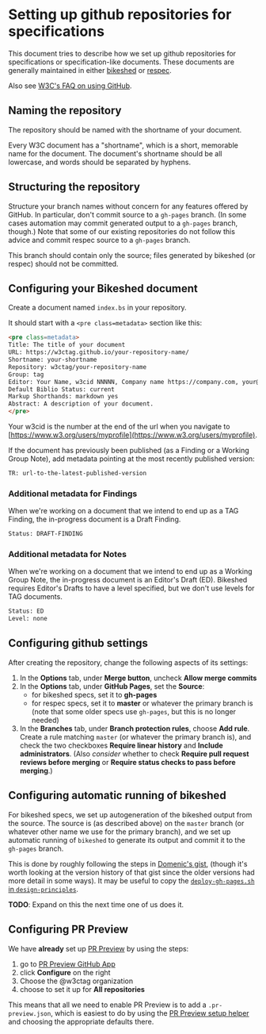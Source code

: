# Setting up github repositories for specifications

This document tries to describe how we set up github repositories
for specifications or specification-like documents.
These documents are generally maintained in either
[bikeshed](https://github.com/tabatkins/bikeshed/)
or
[respec](https://github.com/w3c/respec/).

Also see [W3C's FAQ on using GitHub](https://w3c.github.io/faq.html).

## Naming the repository

The repository should be named with the shortname of your document.

Every W3C document has a "shortname", which is a short, memorable name for the document. The document's shortname should be all lowercase, and words should be separated by hyphens.

## Structuring the repository

Structure your branch names without concern for any features offered by GitHub.  In particular, don't commit source to a `gh-pages` branch.  (In some cases automation may commit generated output to a `gh-pages` branch, though.)  Note that some of our existing repositories do not follow this advice and commit respec source to a `gh-pages` branch.

This branch should contain only the source; files generated by bikeshed (or respec) should not be committed.

## Configuring your Bikeshed document

Create a document named `index.bs` in your repository.

It should start with a `<pre class=metadata>` section like this:

```html
<pre class=metadata>
Title: The title of your document
URL: https://w3ctag.github.io/your-repository-name/
Shortname: your-shortname
Repository: w3ctag/your-repository-name
Group: tag
Editor: Your Name, w3cid NNNNN, Company name https://company.com, your@email.address
Default Biblio Status: current
Markup Shorthands: markdown yes
Abstract: A description of your document.
</pre>
```

Your w3cid is the number at the end of the url when you navigate to [https://www.w3.org/users/myprofile](https://www.w3.org/users/myprofile).

If the document has previously been published (as a Finding or a Working Group Note), add metadata pointing at the most recently published version:

```html
TR: url-to-the-latest-published-version
```

### Additional metadata for Findings

When we're working on a document that we intend to end up as a TAG Finding, the in-progress document is a Draft Finding.

```html
Status: DRAFT-FINDING
```

### Additional metadata for Notes

When we're working on a document that we intend to end up as a Working Group Note, the in-progress document is an Editor's Draft (ED). Bikeshed requires Editor's Drafts to have a level specified, but we don't use levels for TAG documents.

```html
Status: ED
Level: none
```

## Configuring github settings

After creating the repository, change the following aspects of its settings:
1. In the **Options** tab, under **Merge button**, uncheck **Allow merge commits**
2. In the **Options** tab, under **GitHub Pages**, set the **Source**:
   * for bikeshed specs, set it to **gh-pages**
   * for respec specs, set it to **master** or whatever the primary branch is (note that some older specs use `gh-pages`, but this is no longer needed)
3. In the **Branches** tab, under **Branch protection rules**, choose **Add rule**.  Create a rule matching `master` (or whatever the primary branch is), and check the two checkboxes **Require linear history** and **Include administrators**.  (Also *consider* whether to check **Require pull request reviews before merging** or **Require status checks to pass before merging**.)

## Configuring automatic running of bikeshed

For bikeshed specs, we set up autogeneration of the bikeshed output from the source.
The source is (as described above) on the `master` branch (or whatever other name we use for the primary branch),
and we set up automatic running of `bikeshed` to generate its output and commit it to the `gh-pages` branch.

This is done by roughly following the steps in
[Domenic's gist](https://gist.github.com/domenic/ec8b0fc8ab45f39403dd),
(though it's worth looking at the version history of that gist since the older versions had more detail in some ways).
It may be useful to copy the 
[`deploy-gh-pages.sh` in `design-principles`](https://github.com/w3ctag/design-principles/blob/master/deploy-gh-pages.sh).

**TODO**: Expand on this the next time one of us does it.

## Configuring PR Preview

We have **already** set up [PR Preview](https://github.com/tobie/pr-preview) by using the steps:
1. go to [PR Preview GitHub App](https://github.com/apps/pr-preview)
2. click **Configure** on the right
3. Choose the @w3ctag organization
4. choose to set it up for **All repositories**

This means that all we need to enable PR Preview is to add a `.pr-preview.json`, which is easiest to do by using the [PR Preview setup helper](https://tobie.github.io/pr-preview/config.html) and choosing the appropriate defaults there.
